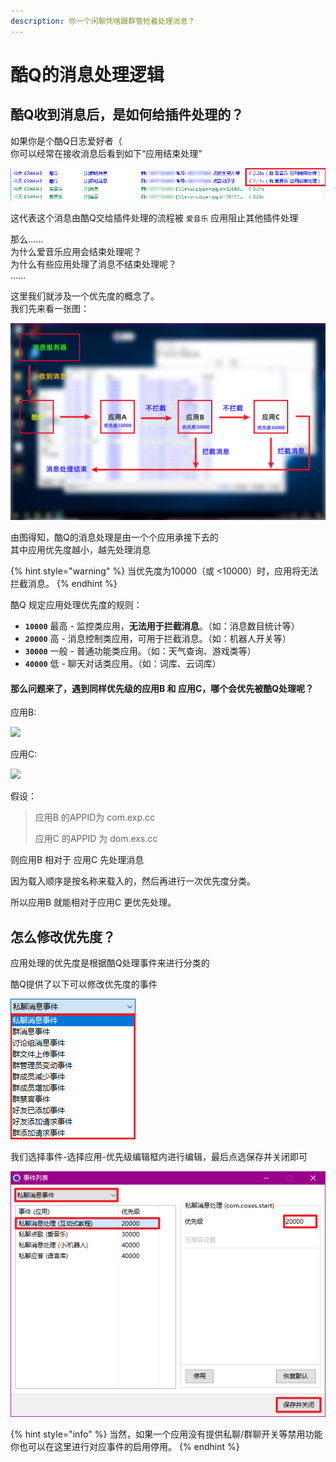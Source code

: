 ```yaml
---
description: 你一个闲聊凭啥跟群管抢着处理消息？
---
```


# 酷Q的消息处理逻辑

## 酷Q收到消息后，是如何给插件处理的？

 如果你是个酷Q日志爱好者（  
你可以经常在接收消息后看到如下“应用结束处理”

![](../../.gitbook/assets/image%20%2863%29.png)

 这代表这个消息由酷Q交给插件处理的流程被 `爱音乐` 应用阻止其他插件处理

那么……  
为什么爱音乐应用会结束处理呢？  
为什么有些应用处理了消息不结束处理呢？  
……

 这里我们就涉及一个优先度的概念了。  
我们先来看一张图：

![](../../.gitbook/assets/wei-biao-ti-1-1.png)

  由图得知，酷Q的消息处理是由一个个应用承接下去的  
其中应用优先度越小，越先处理消息

{% hint style="warning" %}
当优先度为10000（或 &lt;10000）时，应用将无法拦截消息。
{% endhint %}

 酷Q 规定应用处理优先度的规则：

* **`10000`** 最高 - 监控类应用，**无法用于拦截消息**。（如：消息数目统计等）
* **`20000`** 高 - 消息控制类应用，可用于拦截消息。（如：机器人开关等）
* **`30000`** 一般 - 普通功能类应用。（如：天气查询、游戏类等）
* **`40000`** 低 - 聊天对话类应用。（如：词库、云词库）

####  那么问题来了，遇到同样优先级的应用B 和 应用C，哪个会优先被酷Q处理呢？

应用B: 

![](https://i.loli.net/2020/06/29/HguKLapJ1eyU8b6.png)

应用C:

![](https://i.loli.net/2020/06/29/Dinxqaf5NEopMuK.png)

假设：

> 应用B 的APPID为 com.exp.cc
>
> 应用C 的APPID 为 dom.exs.cc

则应用B 相对于 应用C 先处理消息

 因为载入顺序是按名称来载入的，然后再进行一次优先度分类。

 所以应用B 就能相对于应用C 更优先处理。

## 怎么修改优先度？

 应用处理的优先度是根据酷Q处理事件来进行分类的

 酷Q提供了以下可以修改优先度的事件

![](../../.gitbook/assets/image%20%28108%29.png)

 我们选择事件-选择应用-优先级编辑框内进行编辑，最后点选保存并关闭即可

![](../../.gitbook/assets/image%20%2896%29.png)

{% hint style="info" %}
当然，如果一个应用没有提供私聊/群聊开关等禁用功能  
你也可以在这里进行对应事件的启用停用。
{% endhint %}

